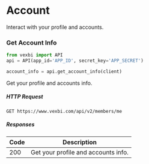 # Account

Interact with your profile and accounts.

### Get Account Info

```python
from vexbi import API
api = API(app_id='APP_ID', secret_key='APP_SECRET')

account_info = api.get_account_info(client)
```

Get your profile and accounts info.

##### HTTP Request
`GET https://www.vexbi.com/api/v2/members/me`

##### Responses

| Code | Description |
| ---- | ----------- |
| 200 | Get your profile and accounts info. |
